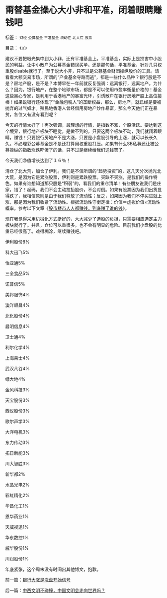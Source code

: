 # 甭替基金操心大小非和平准，闭着眼睛赚钱吧

标签： `财经` `公募基金` `平准基金` `流动性` `北大荒` `股票` 

目录： `打印`

建议不要把眼光集中到大小非，还有平准基金上。平准基金，实际上是损害中小股民的利益，让中小散户为公募基金错误买单。还是那句话，平准基金，针对几只权重股disable就行了。至于说大小非，只不过是公募基金财团操纵股价的工具。请看看大额交易市场，所谓的“产业基金夺路而逃”，都是一些什么品种？银行股是不是？房地产股，是不是？本博早在一年前就反复强调：远离银行，远离地产。为什么？因为，银行地产，在整个地球市场，都是不可以使用市盈率衡量价格的！基金这些黑心专家，是利用于香港地产的暴富光环，引诱散户在银行房地产股上高位接棒！如果说银行还体现了“金融包税人”的垄断权益，那么，房地产，就已经是要被抛弃的过气奴才。殖民地香港人曾经借用房地产炒作暴富，那么今天他们正在暴贫，各位又有没有看到呢？



今天的行情太好了！再次强调，最理想的行情，是指数不涨，个股活跃。要达到这个境界，银行地产板块不睡觉，是做不到的。只要这两个板块不动，我们就闭着眼睛，赚钱！只要银行房地产不是大涨，只要是小盘股引导的上涨，就可以长长久久。不必理彩公募基金是不是还打算用权重股打压。如果有什么SB私募还让被公募操纵的指数涨跌吓傻了的话，只不过是继续给我们送钱罢了。



今天我们净值增长达到了１６％！



清仓了北大荒，加仓了伊利。我们是不信所谓的“趋势投资”的，这几天分次抛光北大荒，是因为它是累涨股票，伊利则是累跌股票。买跌不买涨，是我们的操作特色。如果有谁想知道那只股是“积弱”的，看我们的重仓清单！有些朋友说我们是庄家，错了！起码，我们不会主动拉抬股价，不会对倒。如果有股票因为我们出货显得跌了，我相信原则是由于我们释放了流动性；反之，如果因为我们不停买进就上涨，那是因为我们收紧了流动性。根据流动性守衡定律：价值＝虚拟价值×流动性概率。参考以下文章《[股市楼市人人都赚钱，到底赚了谁的钱](../../../2007/9/21/股市楼市人人都赚钱，到底赚了谁的钱.md)》。



现在我觉得采用机械化方式挺好的，大大减少了选股的负担，只需要相应选定主力板块就行了。并且，仓位可以重很多，也不会有明显的危险。目前我们小盘股的比重已经很高了。难得糊涂，继续赚钱吧。

伊利股份8%

科大迅飞5%

怡亚通5%

三全食品5%

诺普信5%

美邦服饰4%

澳洋顺昌4%

北化股份4%

启明信息4%

卫士通4%

利尔化学4%

上海莱士4%

武汉凡谷4%

绿大地4%

金风科技3%

天宝股份3%

西仪股份3%

歌尔声学3%

大洋电机3%

东力传动3%

拓日新能3%

川大智胜3%

新华都2%

水晶光电2%

彩虹精化2%

华昌化工1%

恩华药业1%

天威视迅1%

华东数控1%

威华股份1%

川润股份1%



年底紧张，这个周末没有时间出其他博文，抱歉。



前一篇：[银行大涨是洗盘开始信号](../../../2008/11/14/银行大涨是洗盘开始信号.md)

后一篇：[中西文明不碰撞，中国文明会走向世界吗？](../../../2008/11/17/中西文明不碰撞，中国文明会走向世界吗？.md)